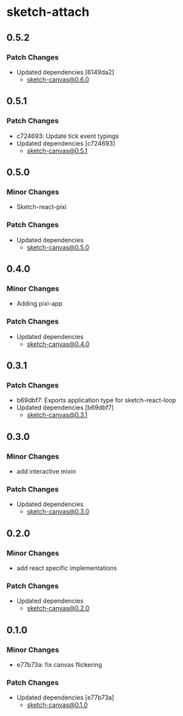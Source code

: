 # sketch-attach

## 0.5.2

### Patch Changes

- Updated dependencies [6149da2]
  - sketch-canvas@0.6.0

## 0.5.1

### Patch Changes

- c724693: Update tick event typings
- Updated dependencies [c724693]
  - sketch-canvas@0.5.1

## 0.5.0

### Minor Changes

- Sketch-react-pixi

### Patch Changes

- Updated dependencies
  - sketch-canvas@0.5.0

## 0.4.0

### Minor Changes

- Adding pixi-app

### Patch Changes

- Updated dependencies
  - sketch-canvas@0.4.0

## 0.3.1

### Patch Changes

- b69dbf7: Exports application type for sketch-react-loop
- Updated dependencies [b69dbf7]
  - sketch-canvas@0.3.1

## 0.3.0

### Minor Changes

- add interactive mixin

### Patch Changes

- Updated dependencies
  - sketch-canvas@0.3.0

## 0.2.0

### Minor Changes

- add react specific implementations

### Patch Changes

- Updated dependencies
  - sketch-canvas@0.2.0

## 0.1.0

### Minor Changes

- e77b73a: fix canvas flickering

### Patch Changes

- Updated dependencies [e77b73a]
  - sketch-canvas@0.1.0
